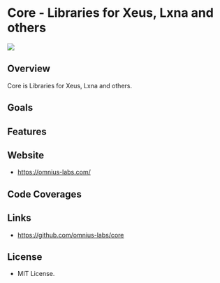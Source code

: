 # Core - Libraries for Xeus, Lxna and others

![](https://github.com/omnius-labs/core/workflows/Github%20Actions/badge.svg)

## Overview

Core is Libraries for Xeus, Lxna and others.

## Goals

## Features

## Website

+ <https://omnius-labs.com/>

## Code Coverages

## Links

+ <https://github.com/omnius-labs/core>

## License

+ MIT License.
